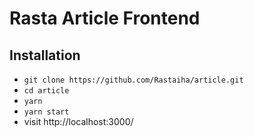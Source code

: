 # Rasta Article Frontend

## Installation

- `git clone https://github.com/Rastaiha/article.git`
- `cd article`
- `yarn`
- `yarn start`
- visit http://localhost:3000/
